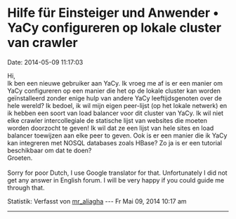 Hilfe für Einsteiger und Anwender • YaCy configureren op lokale cluster van crawler
===================================================================================

Date: 2014-05-09 11:17:03

Hi,\
Ik ben een nieuwe gebruiker aan YaCy. Ik vroeg me af is er een manier om
YaCy configureren op een manier die het op de lokale cluster kan worden
geïnstalleerd zonder enige hulp van andere YaCy leeftijdsgenoten over de
hele wereld? Ik bedoel, ik wil mijn eigen peer-lijst (op het lokale
netwerk) en ik hebben een soort van load balancer voor dit cluster van
YaCy. Ik wil niet elke crawler intercollegiale de statische lijst van
websites die moeten worden doorzocht te geven! Ik wil dat ze een lijst
van hele sites en load balancer toewijzen aan elke peer to geven. Ook is
er een manier die ik YaCy kan integreren met NOSQL databases zoals
HBase? Zo ja is er een tutorial beschikbaar om dat te doen?\
Groeten.\
\
Sorry for poor Dutch, I use Google translator for that. Unfortunately I
did not get any answer in English forum. I will be very happy if you
could guide me through that.

Statistik: Verfasst von
[mr\_aliagha](http://forum.yacy-websuche.de/memberlist.php?mode=viewprofile&u=9394)
--- Fr Mai 09, 2014 10:17 am

------------------------------------------------------------------------
